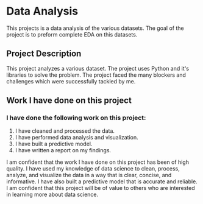 # Data Analysis
This projects is a data analysis of the various datasets. The goal of the project is to preform complete EDA on this datasets.

## Project Description
This project analyzes a various dataset. The project uses Python and it's libraries to solve the problem. The project faced the many blockers and challenges which were successfully tackled by me.

## Work I have done on this project
### I have done the following work on this project:
1. I have cleaned and processed the data.
2. I have performed data analysis and visualization.
3. I have built a predictive model.
4. I have written a report on my findings.

I am confident that the work I have done on this project has been of high quality. I have used my knowledge of data science to clean, process, analyze, and visualize the data in a way that is clear, concise, and informative. I have also built a predictive model that is accurate and reliable. I am confident that this project will be of value to others who are interested in learning more about data science.
